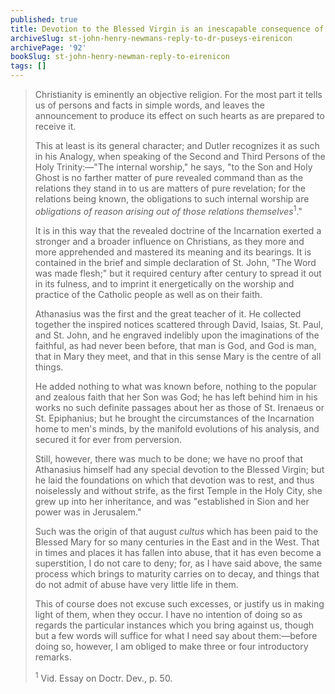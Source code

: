 ```yaml
---
published: true
title: Devotion to the Blessed Virgin is an inescapable consequence of the plain facts to be realized gradually
archiveSlug: st-john-henry-newmans-reply-to-dr-puseys-eirenicon
archivePage: '92'
bookSlug: st-john-henry-newman-reply-to-eirenicon
tags: []
---
```


> Christianity is eminently an objective religion. For the most part it tells us of persons and facts in simple words, and leaves the announcement to produce its effect on such hearts as are prepared to receive it.
>
> This at least is its general character; and Dutler recognizes it as such in his Analogy, when speaking of the Second and Third Persons of the Holy Trinity:—"The internal worship," he says, "to the Son and Holy Ghost is no farther matter of pure revealed command than as the relations they stand in to us are matters of pure revelation; for the relations being known, the obligations to such internal worship are *obligations of reason arising out of those relations themselves*<sup>1</sup>."
>
> It is in this way that the revealed doctrine of the Incarnation exerted a stronger and a broader influence on Christians, as they more and more apprehended and mastered its meaning and its bearings. It is contained in the brief and simple declaration of St. John, "The Word was made flesh;" but it required century after century to spread it out in its fulness, and to imprint it energetically on the worship and practice of the Catholic people as well as on their faith.
>
> Athanasius was the first and the great teacher of it. He collected together the inspired notices scattered through David, Isaias, St. Paul, and St. John, and he engraved indelibly upon the imaginations of the faithful, as had never been before, that man is God, and God is man, that in Mary they meet, and that in this sense Mary is the centre of all things.
>
> He added nothing to what was known before, nothing to the popular and zealous faith that her Son was God; he has left behind him in his works no such definite passages about her as those of St. Irenaeus or St. Epiphanius; but he brought the circumstances of the Incarnation home to men's minds, by the manifold evolutions of his analysis, and secured it for ever from perversion.
>
> Still, however, there was much to be done; we have no proof that Athanasius himself had any special devotion to the Blessed Virgin; but he laid the foundations on which that devotion was to rest, and thus noiselessly and without strife, as the first Temple in the Holy City, she grew up into her inheritance, and was "established in Sion and her power was in Jerusalem."
>
> Such was the origin of that august *cultus* which has been paid to the Blessed Mary for so many centuries in the East and in the West. That in times and places it has fallen into abuse, that it has even become a superstition, I do not care to deny; for, as I have said above, the same process which brings to maturity carries on to decay, and things that do not admit of abuse have very little life in them.
>
> This of course does not excuse such excesses, or justify us in making light of them, when they occur. I have no intention of doing so as regards the particular instances which you bring against us, though but a few words will suffice for what I need say about them:—before doing so, however, I am obliged to make three or four introductory remarks.
>
> <sup>1</sup> Vid. Essay on Doctr. Dev., p. 50.

